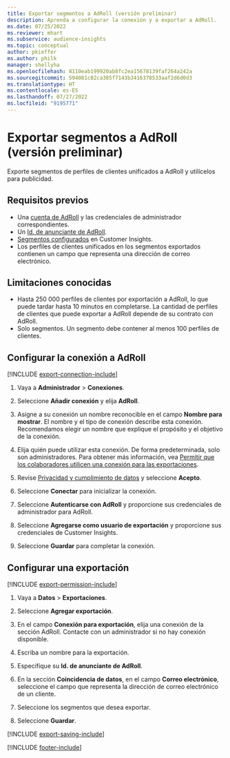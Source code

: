 ```yaml
---
title: Exportar segmentos a AdRoll (versión preliminar)
description: Aprenda a configurar la conexión y a exportar a AdRoll.
ms.date: 07/25/2022
ms.reviewer: mhart
ms.subservice: audience-insights
ms.topic: conceptual
author: pkieffer
ms.author: philk
manager: shellyha
ms.openlocfilehash: 8110eab199920ab8fc2ea15678139faf264a242a
ms.sourcegitcommit: 594081c82ca385f7143b3416378533aaf2d6d0d3
ms.translationtype: HT
ms.contentlocale: es-ES
ms.lasthandoff: 07/27/2022
ms.locfileid: "9195771"
---
```

# <a name="export-segments-to-adroll-preview"></a>Exportar segmentos a AdRoll (versión preliminar)

Exporte segmentos de perfiles de clientes unificados a AdRoll y utilícelos para publicidad.

## <a name="prerequisites"></a>Requisitos previos

- Una [cuenta de AdRoll](https://www.adroll.com/) y las credenciales de administrador correspondientes.
- Un [Id. de anunciante de AdRoll](https://help.adroll.com/hc/articles/212011838-Advertiser-Profiles).
- [Segmentos configurados](segments.md) en Customer Insights.
- Los perfiles de clientes unificados en los segmentos exportados contienen un campo que representa una dirección de correo electrónico.

## <a name="known-limitations"></a>Limitaciones conocidas

- Hasta 250 000 perfiles de clientes por exportación a AdRoll, lo que puede tardar hasta 10 minutos en completarse. La cantidad de perfiles de clientes que puede exportar a AdRoll depende de su contrato con AdRoll.
- Solo segmentos. Un segmento debe contener al menos 100 perfiles de clientes.

## <a name="set-up-connection-to-adroll"></a>Configurar la conexión a AdRoll

[!INCLUDE [export-connection-include](includes/export-connection-admn.md)]

1. Vaya a **Administrador** > **Conexiones**.

1. Seleccione **Añadir conexión** y elija **AdRoll**.

1. Asigne a su conexión un nombre reconocible en el campo **Nombre para mostrar**. El nombre y el tipo de conexión describe esta conexión. Recomendamos elegir un nombre que explique el propósito y el objetivo de la conexión.

1. Elija quién puede utilizar esta conexión. De forma predeterminada, solo son administradores. Para obtener más información, vea [Permitir que los colaboradores utilicen una conexión para las exportaciones](connections.md#allow-contributors-to-use-a-connection-for-exports).

1. Revise [Privacidad y cumplimiento de datos](connections.md#data-privacy-and-compliance) y seleccione **Acepto**.

1. Seleccione **Conectar** para inicializar la conexión.

1. Seleccione **Autenticarse con AdRoll** y proporcione sus credenciales de administrador para AdRoll.

1. Seleccione **Agregarse como usuario de exportación** y proporcione sus credenciales de Customer Insights.

1. Seleccione **Guardar** para completar la conexión.

## <a name="configure-an-export"></a>Configurar una exportación

[!INCLUDE [export-permission-include](includes/export-permission.md)]

1. Vaya a **Datos** > **Exportaciones**.

1. Seleccione **Agregar exportación**.

1. En el campo **Conexión para exportación**, elija una conexión de la sección AdRoll. Contacte con un administrador si no hay conexión disponible.

1. Escriba un nombre para la exportación.

1. Especifique su **Id. de anunciante de AdRoll**.

1. En la sección **Coincidencia de datos**, en el campo **Correo electrónico**, seleccione el campo que representa la dirección de correo electrónico de un cliente.

1. Seleccione los segmentos que desea exportar.

1. Seleccione **Guardar**.

[!INCLUDE [export-saving-include](includes/export-saving.md)]

[!INCLUDE [footer-include](includes/footer-banner.md)]
